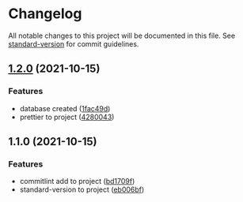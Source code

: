 # Changelog

All notable changes to this project will be documented in this file. See [standard-version](https://github.com/conventional-changelog/standard-version) for commit guidelines.

## [1.2.0](https://github.com/abjs/kerala-blood-bank/compare/v1.1.0...v1.2.0) (2021-10-15)


### Features

* database created ([1fac49d](https://github.com/abjs/kerala-blood-bank/commit/1fac49d5ba7d2b55f8fc61cf35c335bf89169ce8))
* prettier to project ([4280043](https://github.com/abjs/kerala-blood-bank/commit/4280043a390bb016d3e1249534bcf860bb836ed7))

## 1.1.0 (2021-10-15)

### Features

- commitlint add to project ([bd1709f](https://github.com/abjs/kerala-blood-bank/commit/bd1709fdf87e3c6512135ffc27fab27882693b63))
- standard-version to project ([eb006bf](https://github.com/abjs/kerala-blood-bank/commit/eb006bf04cacdb46ace4518acc9adeec0c7da3e5))
